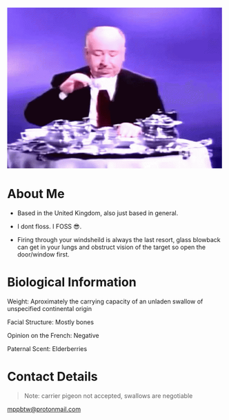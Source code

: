 ![Good evening](https://github.com/mppbtw/mppbtw/blob/main/goodevening.gif?raw=true)

# About Me

* Based in the United Kingdom, also just based in general.

* I dont floss. I FOSS 😎.

* Firing through your windsheild is always the last resort, glass blowback can get in your lungs and obstruct vision of the target so open the door/window first.

# Biological Information

Weight: Aproximately the carrying capacity of an unladen swallow of unspecified continental origin

Facial Structure: Mostly bones

Opinion on the French: Negative

Paternal Scent: Elderberries

# Contact Details

> Note: carrier pigeon not accepted, swallows are negotiable

mppbtw@protonmail.com
